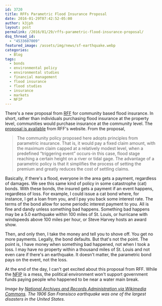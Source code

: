 ```yaml
---
id: 3720
title: RFFs Parametric Flood Insurance Proposal
date: 2016-01-29T07:42:52-05:00
author: k3jph
layout: post
permalink: /2016/01/29/rffs-parametric-flood-insurance-proposal/
dsq_thread_id:
  - "4533607009"
featured_image: /assets/img/news/sf-earthquake.webp
categories:
  - Blog
tags:
  - bonds
  - environmental policy
  - environmental studies
  - financial management
  - flood insurance
  - flood studies
  - insurance
  - markets
  - NFIP
---
```

There's a new proposal from [RFF](http://www.rff.org) for community based flood insurance.  In short, rather than individuals purchasing flood insurance at the property level, communities would purchase insurance at the community level.  The [proposal is available](http://www.rff.org/files/document/file/RFF-Rpt-KouskyShabman-CommunityFloodIns_0.pdf) from RFF's website.  From the proposal,

> The community policy proposed here adopts principles from parametric insurance. That is, it would pay a fixed claim amount, with the maximum claim capped at a relatively modest level, when a predefined “triggering event” occurs-in this case, flood stage reaching a certain height on a river or tidal gage. The advantage of a parametric policy is that it simplifies the process of setting the premium and greatly reduces the cost of settling claims. 

Basically, if there's a flood, everyone in the area gets a payment, regardless of damages.  We see this same kind of policy in some catastrophe (cat) bonds.  With these bonds, the insured gets a payment if an event happens, regardless of loss.  For example, I could issue a cat bond where, for instance, I get a loan from you, and I pay you back some interest rate.  The terms of the bond allow for some periodic interest payment to you.  All is fine and dandy unless something bad happens.  Something bad happens may be a 5.0 earthquake within 100 miles of St. Louis, or hurricane with windspeeds above 100 miles per hour, or Steve Harvey hosts an award show.

Then, and only then, I take the money and tell you to shove off.  You get no more payments.  Legally, the bond defaults.  But that's not the point.  The point is, I have money when something bad happened, not when I took a loss.  I may have no property within a thousand miles of St. Louis and not even care if there's an earthquake.  It doesn't matter, the parametric bond pays on the event, not the loss.

At the end of the day, I can't get excited about this proposal from RFF.  While the [NFIP](/tag/NFIP) is a mess, the political environment won't support government funds paying people who happened to be near a water main break.

_Image by [National Archives and Records Administration via Wikimedia Commons](https://commons.wikimedia.org/wiki/File:Post-and-Grant-Avenue.-Look.webp).  The 1906 San Fransisco earthquake was one of the largest disasters in the United States._
